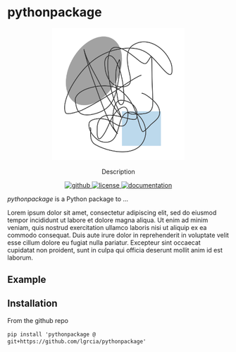 # pythonpackage

<p align="center" style="margin-bottom:0px">
    <img src="docs/_static//blank.svg" width="300">
</p>

<p align="center">
  Description
  <br>
  <p align="center">
    <a href="https://github.com/lgrcia/pythonpackage">
      <img src="https://img.shields.io/badge/github-lgrcia/pythonpackage-blue.svg?style=flat" alt="github"/>
    </a>
    <a href="LICENCE">
      <img src="https://img.shields.io/badge/license-MIT-lightgray.svg?style=flat" alt="license"/>
    </a>
    <a href="https://pythonpackage.readthedocs.io/en/3.0.0">
      <img src="https://img.shields.io/badge/documentation-black.svg?style=flat" alt="documentation"/>
    </a>
  </p>
</p>

 *pythonpackage* is a Python package to ...

 Lorem ipsum dolor sit amet, consectetur adipiscing elit, sed do eiusmod tempor incididunt ut labore et dolore magna aliqua. Ut enim ad minim veniam, quis nostrud exercitation ullamco laboris nisi ut aliquip ex ea commodo consequat. Duis aute irure dolor in reprehenderit in voluptate velit esse cillum dolore eu fugiat nulla pariatur. Excepteur sint occaecat cupidatat non proident, sunt in culpa qui officia deserunt mollit anim id est laborum.

## Example

## Installation

From the github repo

```shell
pip install 'pythonpackage @ git+https://github.com/lgrcia/pythonpackage'
```